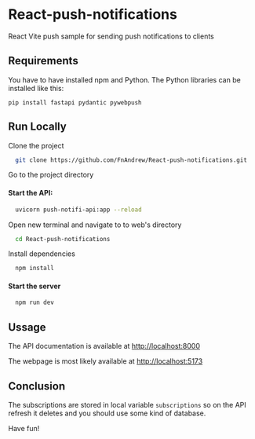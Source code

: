 # React-push-notifications
React Vite push sample for sending push notifications to clients

## Requirements

You have to have installed npm and Python.
The Python libraries can be installed like this:
```
pip install fastapi pydantic pywebpush
```
## Run Locally

Clone the project

```bash
  git clone https://github.com/FnAndrew/React-push-notifications.git
```

Go to the project directory

#### Start the API:
```bash
  uvicorn push-notifi-api:app --reload
```

Open new terminal and navigate to to web's directory

```bash
  cd React-push-notifications
```

Install dependencies

```bash
  npm install
```

#### Start the server

```bash
  npm run dev
```


## Ussage

The API documentation is available at [http://localhost:8000](http://localhost:8000)

The webpage is most likely available at [http://localhost:5173](http://localhost:5173)


## Conclusion

The subscriptions are stored in local variable `subscriptions` so on the API refresh it deletes and you should use some kind of database.

Have fun!
